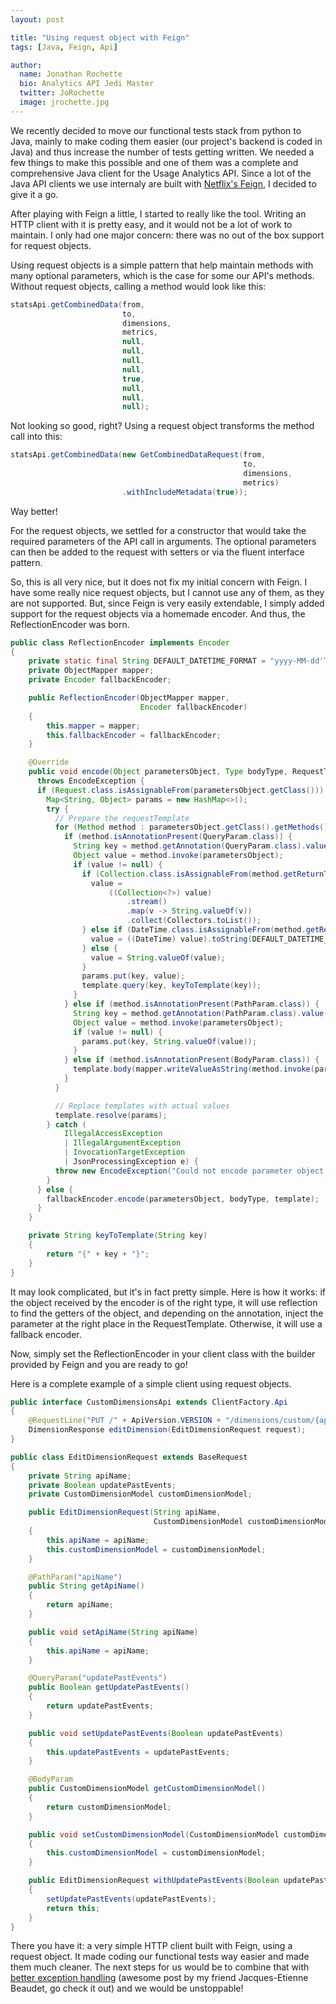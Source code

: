 ```yaml
---
layout: post

title: "Using request object with Feign"
tags: [Java, Feign, Api]

author:
  name: Jonathan Rochette
  bio: Analytics API Jedi Master
  twitter: JoRochette
  image: jrochette.jpg
---
```

We recently decided to move our functional tests stack from python to Java, mainly to make coding them easier (our project's backend is coded in Java) and thus increase the number of tests getting written. We needed a few things to make this possible and one of them was a complete and comprehensive Java client for the Usage Analytics API. Since a lot of the Java API clients we use internaly are built with [Netflix's Feign](https://github.com/OpenFeign/feign), I decided to give it a go.

<!-- more -->

After playing with Feign a little, I started to really like the tool. Writing an HTTP client with it is pretty easy, and it would not be a lot of work to maintain. I only had one major concern: there was no out of the box support for request objects.

Using request objects is a simple pattern that help maintain methods with many optional parameters, which is the case for some our API's methods. Without request objects, calling a method would look like this:

```java
statsApi.getCombinedData(from,
                         to,
                         dimensions,
                         metrics,
                         null,
                         null,
                         null,
                         null,
                         true,
                         null,
                         null,
                         null);
```

Not looking so good, right? Using a request object transforms the method call into this:

```java
statsApi.getCombinedData(new GetCombinedDataRequest(from,
                                                    to,
                                                    dimensions,
                                                    metrics)
                         .withIncludeMetadata(true));
```

Way better! 

For the request objects, we settled for a constructor that would take the required parameters of the API call in arguments. The optional parameters can then be added to the request with setters or via the fluent interface pattern.

So, this is all very nice, but it does not fix my initial concern with Feign. I have some really nice request objects, but I cannot use any of them, as they are not supported. But, since Feign is very easily extendable, I simply added support for the request objects via a homemade encoder. And thus, the ReflectionEncoder was born.

```java
public class ReflectionEncoder implements Encoder
{
    private static final String DEFAULT_DATETIME_FORMAT = "yyyy-MM-dd'T'HH:mm:ss.SSSZZ";
    private ObjectMapper mapper;
    private Encoder fallbackEncoder;

    public ReflectionEncoder(ObjectMapper mapper,
                             Encoder fallbackEncoder)
    {
        this.mapper = mapper;
        this.fallbackEncoder = fallbackEncoder;
    }

    @Override
    public void encode(Object parametersObject, Type bodyType, RequestTemplate template)
      throws EncodeException {
      if (Request.class.isAssignableFrom(parametersObject.getClass())) {
        Map<String, Object> params = new HashMap<>();
        try {
          // Prepare the requestTemplate
          for (Method method : parametersObject.getClass().getMethods()) {
            if (method.isAnnotationPresent(QueryParam.class)) {
              String key = method.getAnnotation(QueryParam.class).value();
              Object value = method.invoke(parametersObject);
              if (value != null) {
                if (Collection.class.isAssignableFrom(method.getReturnType())) {
                  value =
                      ((Collection<?>) value)
                          .stream()
                          .map(v -> String.valueOf(v))
                          .collect(Collectors.toList());
                } else if (DateTime.class.isAssignableFrom(method.getReturnType())) {
                  value = ((DateTime) value).toString(DEFAULT_DATETIME_FORMAT);
                } else {
                  value = String.valueOf(value);
                }
                params.put(key, value);
                template.query(key, keyToTemplate(key));
              }
            } else if (method.isAnnotationPresent(PathParam.class)) {
              String key = method.getAnnotation(PathParam.class).value();
              Object value = method.invoke(parametersObject);
              if (value != null) {
                params.put(key, String.valueOf(value));
              }
            } else if (method.isAnnotationPresent(BodyParam.class)) {
              template.body(mapper.writeValueAsString(method.invoke(parametersObject)));
            }
          }

          // Replace templates with actual values
          template.resolve(params);
        } catch (
            IllegalAccessException
            | IllegalArgumentException
            | InvocationTargetException
            | JsonProcessingException e) {
          throw new EncodeException("Could not encode parameter object correctly", e);
        }
      } else {
        fallbackEncoder.encode(parametersObject, bodyType, template);
      }
    }

    private String keyToTemplate(String key)
    {
        return "{" + key + "}";
    }
}
```

It may look complicated, but it's in fact pretty simple. Here is how it works: if the object received by the encoder is of the right type, it will use reflection to find the getters of the object, and depending on the annotation, inject the parameter at the right place in the RequestTemplate. Otherwise, it will use a fallback encoder. 

Now, simply set the ReflectionEncoder in your client class with the builder provided by Feign and you are ready to go!

Here is a complete example of a simple client using request objects.

```java
public interface CustomDimensionsApi extends ClientFactory.Api
{
    @RequestLine("PUT /" + ApiVersion.VERSION + "/dimensions/custom/{apiName}")
    DimensionResponse editDimension(EditDimensionRequest request);
}
```

```java
public class EditDimensionRequest extends BaseRequest
{
    private String apiName;
    private Boolean updatePastEvents;
    private CustomDimensionModel customDimensionModel;

    public EditDimensionRequest(String apiName,
                                CustomDimensionModel customDimensionModel)
    {
        this.apiName = apiName;
        this.customDimensionModel = customDimensionModel;
    }

    @PathParam("apiName")
    public String getApiName()
    {
        return apiName;
    }

    public void setApiName(String apiName)
    {
        this.apiName = apiName;
    }

    @QueryParam("updatePastEvents")
    public Boolean getUpdatePastEvents()
    {
        return updatePastEvents;
    }

    public void setUpdatePastEvents(Boolean updatePastEvents)
    {
        this.updatePastEvents = updatePastEvents;
    }

    @BodyParam
    public CustomDimensionModel getCustomDimensionModel()
    {
        return customDimensionModel;
    }

    public void setCustomDimensionModel(CustomDimensionModel customDimensionModel)
    {
        this.customDimensionModel = customDimensionModel;
    }

    public EditDimensionRequest withUpdatePastEvents(Boolean updatePastEvents)
    {
        setUpdatePastEvents(updatePastEvents);
        return this;
    }
}
```

There you have it: a very simple HTTP client built with Feign, using a request object. It made coding our functional tests way easier and made them much cleaner. The next steps for us would be to combine that with [better exception handling](http://source.coveo.com/2016/02/19/microservices-and-exception-handling/) (awesome post by my friend Jacques-Etienne Beaudet, go check it out) and we would be unstoppable!


